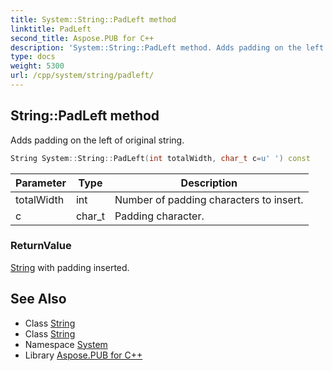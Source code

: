 ```yaml
---
title: System::String::PadLeft method
linktitle: PadLeft
second_title: Aspose.PUB for C++
description: 'System::String::PadLeft method. Adds padding on the left of original string in C++.'
type: docs
weight: 5300
url: /cpp/system/string/padleft/
---
```

## String::PadLeft method


Adds padding on the left of original string.

```cpp
String System::String::PadLeft(int totalWidth, char_t c=u' ') const
```


| Parameter | Type | Description |
| --- | --- | --- |
| totalWidth | int | Number of padding characters to insert. |
| c | char_t | Padding character. |

### ReturnValue

[String](../) with padding inserted.

## See Also

* Class [String](../)
* Class [String](../)
* Namespace [System](../../)
* Library [Aspose.PUB for C++](../../../)
